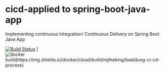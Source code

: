 # cicd-applied to spring-boot-java-app
Implementing continuous Integration/ Continuous Delivery on Spring Boot Java App

[![Build Status](https://travis-ci.org/mayank-jain02/baeldung-ci-cd-process.svg?branch=master)](https://travis-ci.org/mayank-jain02/baeldung-ci-cd-process)
[![docker build(https://img.shields.io/docker/cloud/build/mjtheking/baeldung-ci-cd-process)](https://cloud.docker.com/u/fanjups/repository/docker/mjtheking/baeldung-ci-cd-process)

